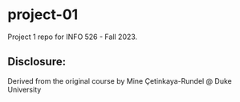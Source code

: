 # project-01

Project 1 repo for INFO 526 - Fall 2023.

## Disclosure:
Derived from the original course by Mine Çetinkaya-Rundel @ Duke University
